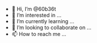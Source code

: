 - 👋 Hi, I’m @60b36t
- 👀 I’m interested in ...
- 🌱 I’m currently learning ...
- 💞️ I’m looking to collaborate on ...
- 📫 How to reach me ...

<!---
60b36t/60b36t is a ✨ special ✨ repository because its `README.md` (this file) appears on your GitHub profile.
You can click the Preview link to take a look at your changes.
--->
